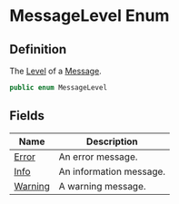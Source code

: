 # MessageLevel Enum
## Definition

The [Level](MrKWatkins.Ast.Message.Level.md) of a [Message](MrKWatkins.Ast.Message.md).

```c#
public enum MessageLevel
```

## Fields

| Name | Description |
| ---- | ----------- |
| [Error](MrKWatkins.Ast.MessageLevel.md#fields) | An error message. |
| [Info](MrKWatkins.Ast.MessageLevel.md#fields) | An information message. |
| [Warning](MrKWatkins.Ast.MessageLevel.md#fields) | A warning message. |

